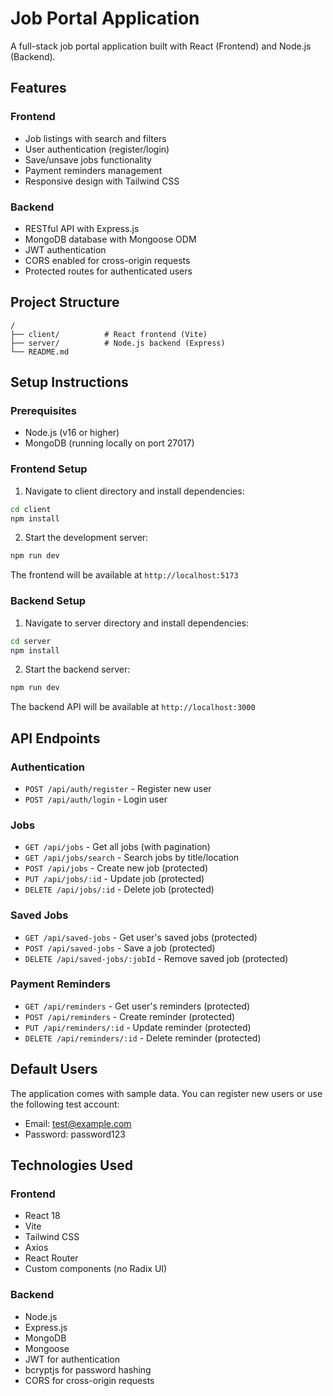 # Job Portal Application

A full-stack job portal application built with React (Frontend) and Node.js (Backend).

## Features

### Frontend
- Job listings with search and filters
- User authentication (register/login)
- Save/unsave jobs functionality
- Payment reminders management
- Responsive design with Tailwind CSS

### Backend
- RESTful API with Express.js
- MongoDB database with Mongoose ODM
- JWT authentication
- CORS enabled for cross-origin requests
- Protected routes for authenticated users

## Project Structure

```
/
├── client/          # React frontend (Vite)
├── server/          # Node.js backend (Express)
└── README.md
```

## Setup Instructions

### Prerequisites
- Node.js (v16 or higher)
- MongoDB (running locally on port 27017)

### Frontend Setup
1. Navigate to client directory and install dependencies:
```bash
cd client
npm install
```

2. Start the development server:
```bash
npm run dev
```

The frontend will be available at `http://localhost:5173`

### Backend Setup
1. Navigate to server directory and install dependencies:
```bash
cd server
npm install
```

2. Start the backend server:
```bash
npm run dev
```

The backend API will be available at `http://localhost:3000`

## API Endpoints

### Authentication
- `POST /api/auth/register` - Register new user
- `POST /api/auth/login` - Login user

### Jobs
- `GET /api/jobs` - Get all jobs (with pagination)
- `GET /api/jobs/search` - Search jobs by title/location
- `POST /api/jobs` - Create new job (protected)
- `PUT /api/jobs/:id` - Update job (protected)
- `DELETE /api/jobs/:id` - Delete job (protected)

### Saved Jobs
- `GET /api/saved-jobs` - Get user's saved jobs (protected)
- `POST /api/saved-jobs` - Save a job (protected)
- `DELETE /api/saved-jobs/:jobId` - Remove saved job (protected)

### Payment Reminders
- `GET /api/reminders` - Get user's reminders (protected)
- `POST /api/reminders` - Create reminder (protected)
- `PUT /api/reminders/:id` - Update reminder (protected)
- `DELETE /api/reminders/:id` - Delete reminder (protected)

## Default Users

The application comes with sample data. You can register new users or use the following test account:
- Email: test@example.com
- Password: password123

## Technologies Used

### Frontend
- React 18
- Vite
- Tailwind CSS
- Axios
- React Router
- Custom components (no Radix UI)

### Backend
- Node.js
- Express.js
- MongoDB
- Mongoose
- JWT for authentication
- bcryptjs for password hashing
- CORS for cross-origin requests